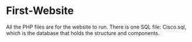 # First-Website
All the PHP files are for the website to run.
There is one SQL file: Cisco.sql, which is the database that holds the structure and components.
